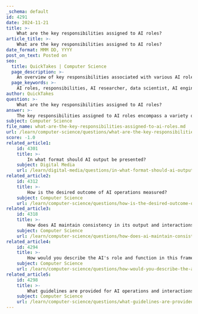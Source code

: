```yaml
---
_schema: default
id: 4291
date: 2024-11-21
title: >-
    What are the key responsibilities assigned to AI roles?
article_title: >-
    What are the key responsibilities assigned to AI roles?
date_format: MMM DD, YYYY
post_on_text: Posted on
seo:
  title: QuickTakes | Computer Science
  page_description: >-
    An overview of key responsibilities associated with various AI roles such as AI researcher, data scientist, AI engineer, project manager, ethics officer, user engagement specialist, and AI safety specialist, which contribute to the effective and ethical development of AI technologies.
  page_keywords: >-
    AI roles, responsibilities, AI researcher, data scientist, AI engineer, project manager, ethics officer, user engagement, AI safety, documentation
author: QuickTakes
question: >-
    What are the key responsibilities assigned to AI roles?
answer: >-
    The key responsibilities assigned to AI roles encompass a variety of functions that are essential for the development, deployment, and management of AI systems. Here are some of the primary responsibilities associated with different AI roles:\n\n1. **AI Researcher**: \n   - Conducts research to advance the state-of-the-art in machine learning and AI technologies.\n   - Explores new algorithms and methodologies to enhance AI capabilities.\n\n2. **Data Scientist**:\n   - Interfaces with business analysts and product engineers to extract meaningful insights from complex datasets.\n   - Analyzes data to train AI models and validate their effectiveness.\n\n3. **AI Engineer**:\n   - Designs, develops, and implements AI systems and solutions.\n   - Collaborates with stakeholders to identify business needs and objectives, and analyzes the feasibility of AI solutions.\n   - Responsible for data collection, cleaning, and preprocessing to ensure high-quality input for AI models.\n   - Develops machine learning models and algorithms tailored to solve specific business problems.\n\n4. **Project Manager**:\n   - Manages AI projects, ensuring they align with business goals and are delivered on time and within budget.\n   - Coordinates between different teams, including data scientists, engineers, and stakeholders.\n\n5. **Ethics and Compliance Officer**:\n   - Ensures that AI systems are developed and deployed in accordance with ethical guidelines and legal standards.\n   - Monitors AI applications for compliance with responsible AI principles, such as fairness, accountability, and transparency.\n\n6. **User Engagement Specialist**:\n   - Focuses on enhancing user understanding of AI systems and gathering feedback to improve user experience.\n   - Works to build trust and transparency between AI systems and their users.\n\n7. **AI Safety and Security Specialist**:\n   - Develops frameworks and guidelines to ensure the safe and secure use of AI technologies, particularly in critical infrastructure.\n   - Engages in risk management and incident response planning related to AI applications.\n\n8. **Documentation and Reporting**:\n   - Responsible for creating detailed documentation of AI usage, including model development processes, risks, and controls.\n   - Ensures that all stakeholders have access to clear and comprehensive information regarding AI systems.\n\nThese roles collectively contribute to the responsible development and deployment of AI technologies, ensuring that they are effective, ethical, and aligned with organizational goals. The framework for AI responsibilities is continuously evolving, particularly as new challenges and opportunities arise in the field of artificial intelligence.
subject: Computer Science
file_name: what-are-the-key-responsibilities-assigned-to-ai-roles.md
url: /learn/computer-science/questions/what-are-the-key-responsibilities-assigned-to-ai-roles
score: -1.0
related_article1:
    id: 4301
    title: >-
        In what format should AI output be presented?
    subject: Digital Media
    url: /learn/digital-media/questions/in-what-format-should-ai-output-be-presented
related_article2:
    id: 4312
    title: >-
        How is the desired outcome of AI operations measured?
    subject: Computer Science
    url: /learn/computer-science/questions/how-is-the-desired-outcome-of-ai-operations-measured
related_article3:
    id: 4318
    title: >-
        How does AI maintain consistency in its output and interactions?
    subject: Computer Science
    url: /learn/computer-science/questions/how-does-ai-maintain-consistency-in-its-output-and-interactions
related_article4:
    id: 4294
    title: >-
        How would you describe the AI's role and function in this framework?
    subject: Computer Science
    url: /learn/computer-science/questions/how-would-you-describe-the-ais-role-and-function-in-this-framework
related_article5:
    id: 4298
    title: >-
        What guidelines are provided for AI operations and interactions?
    subject: Computer Science
    url: /learn/computer-science/questions/what-guidelines-are-provided-for-ai-operations-and-interactions
---
```


&nbsp;